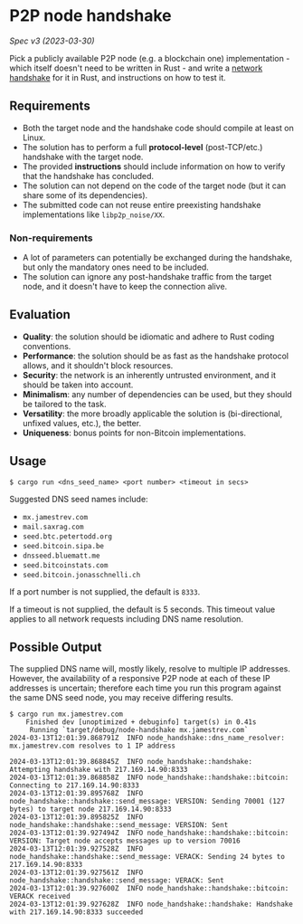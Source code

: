 # P2P node handshake

_Spec v3 (2023-03-30)_

Pick a publicly available P2P node (e.g. a blockchain one) implementation - which itself doesn't need to be written in Rust - and write a [network handshake](https://en.wikipedia.org/wiki/Handshaking) for it in Rust, and instructions on how to test it.

## Requirements

- Both the target node and the handshake code should compile at least on Linux.
- The solution has to perform a full **protocol-level** (post-TCP/etc.) handshake with the target node.
- The provided **instructions** should include information on how to verify that the handshake has concluded.
- The solution can not depend on the code of the target node (but it can share some of its dependencies).
- The submitted code can not reuse entire preexisting handshake implementations like `libp2p_noise/XX`.

### Non-requirements

- A lot of parameters can potentially be exchanged during the handshake, but only the mandatory ones need to be included.
- The solution can ignore any post-handshake traffic from the target node, and it doesn't have to keep the connection alive.

## Evaluation

- **Quality**: the solution should be idiomatic and adhere to Rust coding conventions.
- **Performance**: the solution should be as fast as the handshake protocol allows, and it shouldn't block resources.
- **Security**: the network is an inherently untrusted environment, and it should be taken into account.
- **Minimalism**: any number of dependencies can be used, but they should be tailored to the task.
- **Versatility**: the more broadly applicable the solution is (bi-directional, unfixed values, etc.), the better.
- **Uniqueness**: bonus points for non-Bitcoin implementations.

## Usage

```shell
$ cargo run <dns_seed_name> <port number> <timeout in secs>
```

Suggested DNS seed names include:

* `mx.jamestrev.com`
* `mail.saxrag.com`
* `seed.btc.petertodd.org`
* `seed.bitcoin.sipa.be`
* `dnsseed.bluematt.me`
* `seed.bitcoinstats.com`
* `seed.bitcoin.jonasschnelli.ch`

If a port number is not supplied, the default is `8333`.

If a timeout is not supplied, the default is 5 seconds.
This timeout value applies to all network requests including DNS name resolution.

## Possible Output

The supplied DNS name will, mostly likely, resolve to multiple IP addresses.
However, the availability of a responsive P2P node at each of these IP addresses is uncertain; therefore each time you run this program against the same DNS seed node, you may receive differing results.

```shell
$ cargo run mx.jamestrev.com
    Finished dev [unoptimized + debuginfo] target(s) in 0.41s
     Running `target/debug/node-handshake mx.jamestrev.com`
2024-03-13T12:01:39.868791Z  INFO node_handshake::dns_name_resolver: mx.jamestrev.com resolves to 1 IP address

2024-03-13T12:01:39.868845Z  INFO node_handshake::handshake: Attempting handshake with 217.169.14.90:8333
2024-03-13T12:01:39.868858Z  INFO node_handshake::handshake::bitcoin: Connecting to 217.169.14.90:8333
2024-03-13T12:01:39.895768Z  INFO node_handshake::handshake::send_message: VERSION: Sending 70001 (127 bytes) to target node 217.169.14.90:8333
2024-03-13T12:01:39.895825Z  INFO node_handshake::handshake::send_message: VERSION: Sent
2024-03-13T12:01:39.927494Z  INFO node_handshake::handshake::bitcoin: VERSION: Target node accepts messages up to version 70016
2024-03-13T12:01:39.927528Z  INFO node_handshake::handshake::send_message: VERACK: Sending 24 bytes to 217.169.14.90:8333
2024-03-13T12:01:39.927561Z  INFO node_handshake::handshake::send_message: VERACK: Sent
2024-03-13T12:01:39.927600Z  INFO node_handshake::handshake::bitcoin: VERACK received
2024-03-13T12:01:39.927628Z  INFO node_handshake::handshake: Handshake with 217.169.14.90:8333 succeeded
```

